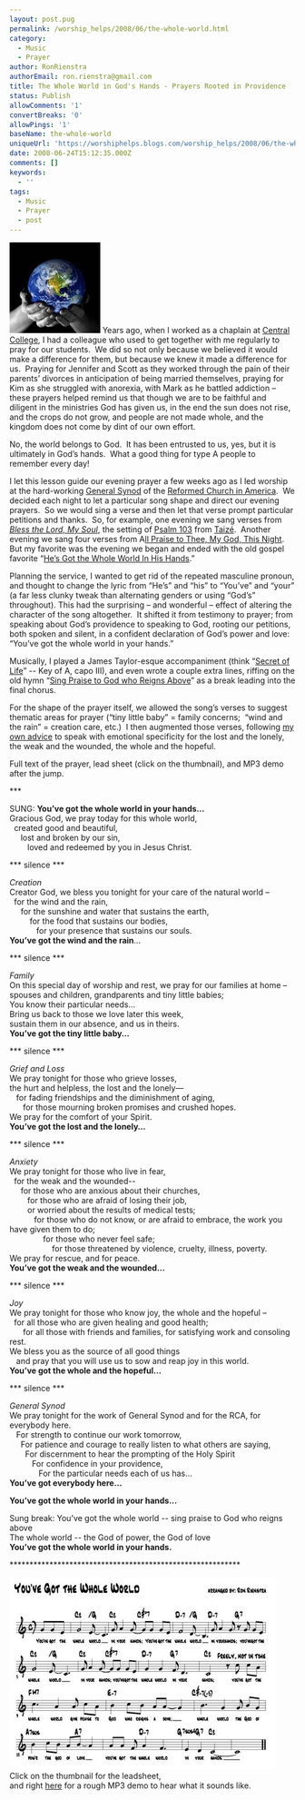 ```yaml
---
layout: post.pug
permalink: /worship_helps/2008/06/the-whole-world.html 
category:
  - Music
  - Prayer
author: RonRienstra
authorEmail: ron.rienstra@gmail.com
title: The Whole World in God's Hands - Prayers Rooted in Providence
status: Publish
allowComments: '1'
convertBreaks: '0'
allowPings: '1'
baseName: the-whole-world
uniqueUrl: 'https://worshiphelps.blogs.com/worship_helps/2008/06/the-whole-world.html '
date: 2008-06-24T15:12:35.000Z
comments: []
keywords:
  - ''
tags:
  - Music
  - Prayer
  - post
---
```

[![World_in_black_and_white_hands](/img/world_in_black_and_white_hands.jpg "World_in_black_and_white_hands")](/img/shared/world_in_black_and_white_hands.jpg) Years ago, when I worked as a chaplain at [Central College](http://www.central.edu/), I had a colleague who used to get together with me regularly to pray for our students.  We did so not only because we believed it would make a difference for them, but because we knew it made a difference for us.  Praying for Jennifer and Scott as they worked through the pain of their parents’ divorces in anticipation of being married themselves, praying for Kim as she struggled with anorexia, with Mark as he battled addiction – these prayers helped remind us that though we are to be faithful and diligent in the ministries God has given us, in the end the sun does not rise, and the crops do not grow, and people are not made whole, and the kingdom does not come by dint of our own effort.

No, the world belongs to God.  It has been entrusted to us, yes, but it is ultimately in God’s hands.  What a good thing for type A people to remember every day!

I let this lesson guide our evening prayer a few weeks ago as I led worship at the hard-working [General Synod](http://www.rca.org/NETCOMMUNITY/Page.aspx?pid=4155&srcid=2059) of the [Reformed Church in America](http://www.rca.org/NETCOMMUNITY/Page.aspx?pid=183&srcid=2183).  We decided each night to let a particular song shape and direct our evening prayers.  So we would sing a verse and then let that verse prompt particular petitions and thanks.  So, for example, one evening we sang verses from [_Bless the Lord, My Soul_](http://www.sacramentors.org/audio/bless.mp3), the setting of [Psalm 103](http://bible.crosswalk.com/OnlineStudyBible/bible.cgi?new=1&word=psalms+103&section=0&version=nrs&language=en) from [Taizé](http://taize.fr/).  Another evening we sang four verses from A[ll Praise to Thee, My God, This Night](http://www.cyberhymnal.org/htm/a/l/allprais.htm).  But my favorite was the evening we began and ended with the old gospel favorite “[He’s Got the Whole World In His Hands](http://www.last.fm/music/Nina+Simone/_/He%27s+Got+the+Whole+World+in+His+Hands).” 

Planning the service, I wanted to get rid of the repeated masculine pronoun, and thought to change the lyric from “He’s” and “his” to “You’ve” and “your” (a far less clunky tweak than alternating genders or using “God’s” throughout). This had the surprising – and wonderful – effect of altering the character of the song altogether.  It shifted it from testimony to prayer; from speaking about God’s providence to speaking to God, rooting our petitions, both spoken and silent, in a confident declaration of God’s power and love: “You’ve got the whole world in your hands.” 

Musically, I played a James Taylor-esque accompaniment (think “[Secret of Life](http://www.youtube.com/watch?v=qzpbl2LgHXU)” -- Key of A, capo III), and even wrote a couple extra lines, riffing on the old hymn “[Sing Praise to God who Reigns Above](http://www.cyberhymnal.org/htm/s/p/sptgowra.htm)” as a break leading into the final chorus.

For the shape of the prayer itself, we allowed the song’s verses to suggest thematic areas for prayer (“tiny little baby” = family concerns;  “wind and the rain” = creation care, etc.)  I then augmented those verses, following [my own advice](http://reformedworship.org/magazine/article.cfm?article_id=1912) to speak with emotional specificity for the lost and the lonely, the weak and the wounded, the whole and the hopeful.

Full text of the prayer, lead sheet (click on the thumbnail), and MP3 demo after the jump.

\*\*\*

SUNG: **You’ve got the whole world in your hands…**  
Gracious God, we pray today for this whole world,      
  created good and beautiful,         
     lost and broken by our sin,            
        loved and redeemed by you in Jesus Christ.

\*\*\* silence \*\*\*

_Creation_  
Creator God, we bless you tonight for your care of the natural world –  
  for the wind and the rain,   
     for the sunshine and water that sustains the earth,  
         for the food that sustains our bodies,  
            for your presence that sustains our souls.  
**You’ve got the wind and the rain**…

\*\*\* silence \*\*\*

_Family_  
On this special day of worship and rest, we pray for our families at home –  
spouses and children, grandparents and tiny little babies;  
You know their particular needs…  
Bring us back to those we love later this week,  
sustain them in our absence, and us in theirs.  
**You’ve got the tiny little baby…**

\*\*\* silence \*\*\*

_Grief and Loss_  
We pray tonight for those who grieve losses,  
the hurt and helpless, the lost and the lonely—  
   for fading friendships and the diminishment of aging,  
      for those mourning broken promises and crushed hopes.  
We pray for the comfort of your Spirit.  
**You’ve got the lost and the lonely…**

\*\*\* silence \*\*\*

_Anxiety_  
We pray tonight for those who live in fear,  
  for the weak and the wounded--  
     for those who are anxious about their churches,  
        for those who are afraid of losing their job,  
        or worried about the results of medical tests;  
           for those who do not know, or are afraid to embrace, the work you have given them to do;  
               for those who never feel safe;  
                   for those threatened by violence, cruelty, illness, poverty.  
We pray for rescue, and for peace.  
**You’ve got the weak and the wounded…**

\*\*\* silence \*\*\*

_Joy_  
We pray tonight for those who know joy, the whole and the hopeful –  
  for all those who are given healing and good health;  
      for all those with friends and families, for satisfying work and consoling rest.  
We bless you as the source of all good things  
   and pray that you will use us to sow and reap joy in this world.  
**You’ve got the whole and the hopeful…**

\*\*\* silence \*\*\*

_General Synod_  
We pray tonight for the work of General Synod and for the RCA, for everybody here.  
   For strength to continue our work tomorrow,  
     For patience and courage to really listen to what others are saying,  
       For discernment to hear the prompting of the Holy Spirit  
          For confidence in your providence,  
             For the particular needs each of us has…  
**You’ve got everybody here…**

**You’ve got the whole world in your hands...**

Sung break: You’ve got the whole world -- sing praise to God who reigns above  
The whole world -- the God of power, the God of love  
**You’ve got the whole world in your hands.**

\*\*\*\*\*\*\*\*\*\*\*\*\*\*\*\*\*\*\*\*\*\*\*\*\*\*\*\*\*\*\*\*\*\*\*\*\*\*\*\*\*\*\*\*\*\*\*\*\*\*\*\*\*\*\*\*\*\*

[![Wholeworld_2](/img/wholeworld_2.jpg "Wholeworld_2")](/img/shared/wholeworld_2.jpg) Click on the thumbnail for the leadsheet,  
and right [here](/img/shared/WholeWorld.mp3) for a rough MP3 demo to hear what it sounds like.
